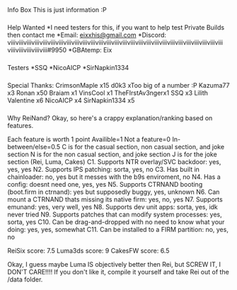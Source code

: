 ##
Info Box
This is just information :P

###
Help Wanted
*I need testers for this, if you want to help test Private
Builds then contact me
*Email: eixxhis@gmail.com
*Discord: ⅷⅷⅷⅷⅷⅷⅷⅷⅷⅷⅷⅷⅷⅷⅷⅷⅷⅷⅷⅷⅷⅷⅷⅷⅷⅷⅷⅷⅷⅷⅷⅷ#9950
*GBAtemp: Eix

###
Testers
*SSQ
*NicoAICP
*SirNapkin1334

###
Special Thanks:
CrimsonMaple x15
d0k3 xToo big of a number :P
Kazuma77 x3
Ronan x50
Braiam x1
VinsCool x1
TheFIrstAv3ngerx1
SSQ x3
Lilith Valentine x6
NicoAICP x4
SirNapkin1334 x5

###
Why ReiNand?
Okay, so here's a crappy explanation/ranking based on features.

Each feature is worth 1 point
Availible=1
Not a feature=0
In-between/else=0.5
C is for the casual section, non casual section, and joke section
N is for the non casual section, and joke section
J is for the joke section
                                    (Rei, Luma, Cakes)
C1. Supports NTR overlay/SVC backdoor: yes, yes, yes
N2. Supports IPS patching: sorta, yes, no
C3. Has built in chainloader: no, yes but it messes with the b9s enviroment, no
N4. Has a config: doesnt need one, yes, yes
N5. Supports CTRNAND booting (boot.firm in ctrnand): yes but supposedly buggy, yes, unknown
N6. Can mount a CTRNAND thats missing its native firm: yes, no, yes
N7. Supports emunand: yes, very well, yes
N8. Supports dev unit apps: sorta, yes, idk never tried
N9. Supports patches that can modify system processes: yes, sorta, yes
C10. Can be drag-and-dropped with no need to know what your doing: yes, yes, somewhat
C11. Can be installed to a FIRM partition: no, yes, no

ReiSix score: 7.5
Luma3ds score: 9
CakesFW score: 6.5

Okay, I guess maybe Luma IS objectively better then Rei, but SCREW IT, I DON'T CARE!!!! If you don't like it, compile it yourself and take Rei out of the /data folder.
